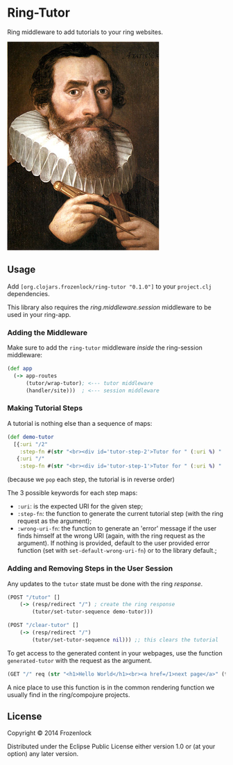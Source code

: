 # Ring-Tutor

Ring middleware to add tutorials to your ring websites.

<img src="https://raw.githubusercontent.com/Frozenlock/ring-tutor/master/350px-Johannes_Kepler_1610.jpg"
 alt="Johannes Kepler" title="Johannes Kepler"/>


## Usage

Add `[org.clojars.frozenlock/ring-tutor "0.1.0"]` to your `project.clj` dependencies.

This library also requires the *ring.middleware.session* middleware to be used in your ring-app.

### Adding the Middleware

Make sure to add the `ring-tutor` middleware *inside* the ring-session middleware:

```clj
(def app
  (-> app-routes
      (tutor/wrap-tutor); <--- tutor middleware
      (handler/site)))  ; <--- session middleware
```

### Making Tutorial Steps
A tutorial is nothing else than a sequence of maps:

```clj
(def demo-tutor
  [{:uri "/2"
    :step-fn #(str "<br><div id='tutor-step-2'>Tutor for " (:uri %) " !!</div><br>")}
   {:uri "/"
    :step-fn #(str "<br><div id='tutor-step-1'>Tutor for " (:uri %) " !!</div><br>")}])
```
(because we `pop` each step, the tutorial is in reverse order)

The 3 possible keywords for each step maps:

- `:uri`: is the expected URI for the given step;
- `:step-fn`: the function to generate the current tutorial step (with the ring request as the argument);
- `:wrong-uri-fn`: the function to generate an 'error' message if the
  user finds himself at the wrong URI (again, with the ring request as
  the argument). If nothing is provided, default to the user provided
  error function (set with `set-default-wrong-uri-fn`) or to the
  library default.;

### Adding and Removing Steps in the User Session

Any updates to the `tutor` state must be done with the ring *response*.

```clj
(POST "/tutor" []
    (-> (resp/redirect "/") ; create the ring response
        (tutor/set-tutor-sequence demo-tutor)))
```

```clj
(POST "/clear-tutor" []
    (-> (resp/redirect "/")
        (tutor/set-tutor-sequence nil))) ;; this clears the tutorial
```



To get access to the generated content in your webpages, use the
function `generated-tutor` with the request as the argument.

```clj
(GET "/" req (str "<h1>Hello World</h1><br><a href=/1>next page</a>" (tutor/generated-tutor req)))
```

A nice place to use this function is in the common rendering function
we usually find in the ring/compojure projects.

## License

Copyright © 2014 Frozenlock

Distributed under the Eclipse Public License either version 1.0 or (at
your option) any later version.
